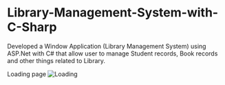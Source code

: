 # Library-Management-System-with-C-Sharp

Developed a Window Application (Library Management System) using ASP.Net with C# that allow user to manage Student records, Book records and other things related to Library.

Loading page
![Loading](https://github.com/Ayush-Gupta5/Library-Management-System-with-C-Sharp/assets/143918681/b7402f30-4f65-40aa-9b22-c1d5ccf31cf3)

